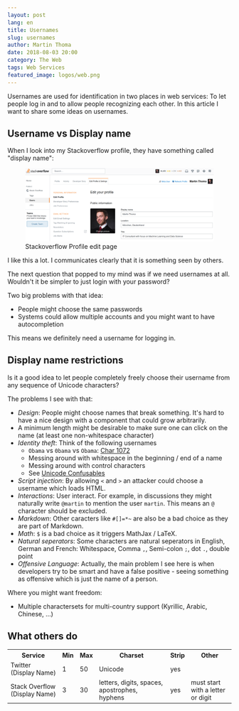 ```yaml
---
layout: post
lang: en
title: Usernames
slug: usernames
author: Martin Thoma
date: 2018-08-03 20:00
category: The Web
tags: Web Services
featured_image: logos/web.png
---
```

Usernames are used for identification in two places in web services: To let
people log in and to allow people recognizing each other. In this article I
want to share some ideas on usernames.


## Username vs Display name

When I look into my Stackoverflow profile, they have something called
"display name":

<figure class="wp-caption aligncenter img-thumbnail">
    <a href="../images/2018/08/stackoverflow-profile.png"><img src="../images/2018/08/stackoverflow-profile.png" alt="Stackoverflow Profile edit page" style="width: 512px;"/></a>
    <figcaption class="text-center">Stackoverflow Profile edit page</figcaption>
</figure>

I like this a lot. I communicates clearly that it is something seen by others.

The next question that popped to my mind was if we need usernames at all.
Wouldn't it be simpler to just login with your password?

Two big problems with that idea:

* People might choose the same passwords
* Systems could allow multiple accounts and you might want to have autocompletion

This means we definitely need a username for logging in.


## Display name restrictions

Is it a good idea to let people completely freely choose their username from
any sequence of Unicode characters?

The problems I see with that:

* *Design*: People might choose names that break something. It's hard to have
  a nice design with a component that could grow arbitrarily.
* A minimum length might be desirable to make sure one can click on the name
  (at least one non-whitespace character)
* *Identity theft*: Think of the following usernames
    * `Obama` vs `0bama` vs `Obamа`: [Char 1072](http://www.fileformat.info/info/unicode/char/0430/index.htm)
    * Messing around with whitespace in the beginning / end of a name
    * Messing around with control characters
    * See [Unicode Confusables](http://unicode.org/reports/tr36/confusables.txt)
* *Script injection*: By allowing `<` and `>` an attacker could choose a
  username which loads HTML.
* *Interactions*: User interact. For example, in discussions they might
  naturally write `@martin` to mention the user `martin`. This means an `@`
  character should be excluded.
* *Markdown*: Other caracters like `#[]=*~` are also be a bad choice as they are
  part of Markdown.
* *Math*: `$` is a bad choice as it triggers MathJax / LaTeX.
* *Natural seperators*: Some characters are natural seperators in English,
  German and French: Whitespace, Comma `,`, Semi-colon `;`, dot `.`, double point
* *Offensive Language*: Actually, the main problem I see here is when developers
  try to be smart and have a false positive - seeing something as offensive
  which is just the name of a person.

Where you might want freedom:

* Multiple charactersets for multi-country support (Kyrillic, Arabic, Chinese, ...)


## What others do

<table class="table">
    <tr>
        <th>Service</th>
        <th>Min</th>
        <th>Max</th>
        <th>Charset</th>
        <th>Strip</th>
        <th>Other</th>
    </tr>
    <tr>
        <td>Twitter (Display Name)</td>
        <td>1</td>
        <td>50</td>
        <td>Unicode</td>
        <td>yes</td>
        <td></td>
    </tr>
    <tr>
        <td>Stack Overflow (Display Name)</td>
        <td>3</td>
        <td>30</td>
        <td>letters, digits, spaces, apostrophes, hyphens</td>
        <td>yes</td>
        <td>must start with a letter or digit</td>
    </tr>
</table>
